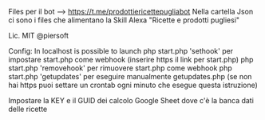 Files per il bot --> https://t.me/prodottiericettepugliabot
Nella cartella Json ci sono i files che alimentano la Skill Alexa "Ricette e prodotti pugliesi"


Lic. MIT @piersoft


Config:
In localhost is possible to launch
php start.php 'sethook' per impostare start.php come webhook (inserire https il link per start.php)
php start.php 'removehook' per rimuovere start.php come webhook
php start.php 'getupdates' per eseguire manualmente getupdates.php (se non hai https puoi settare un crontab ogni minuto che esegue questa istruzione)

Impostare la KEY e il GUID dei calcolo Google Sheet dove c'è la banca dati delle ricette
